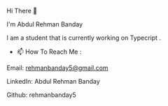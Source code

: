 Hi There 👋


I'm Abdul Rehman Banday


I am a student that is currently working on Typecript . 


- 📫 How To Reach Me  :
  
Email: rehmanbanday5@gmail.com

LinkedIn: Abdul Rehman Banday

Github: rehmanbanday5

<!---
rehmanbanday5/rehmanbanday5 is a ✨ special ✨ repository because its `README.md` (this file) appears on your GitHub profile.
You can click the Preview link to take a look at your changes.
--->
